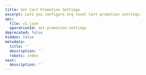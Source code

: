 ```yaml
---
title: Set Cart Promotion Settings
excerpt: Lets you configure org level Cart promotion settings.
api:
  file: v1.json
  operationId: set-promotion-settings
deprecated: false
hidden: false
metadata:
  title: ''
  description: ''
  robots: index
next:
  description: ''
---
```

<br />
